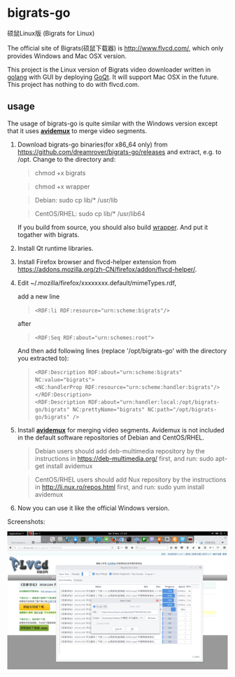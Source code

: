 # bigrats-go
硕鼠Linux版 (Bigrats for Linux)

The official site of Bigrats(硕鼠下载器) is http://www.flvcd.com/, which only provides Windows and Mac OSX version.

This project is the Linux version of Bigrats video downloader written in [golang](https://golang.org/) with GUI by deploying [GoQt](https://github.com/visualfc/goqt). It will support Mac OSX in the future. This project has nothing to do with flvcd.com.

## usage
The usage of bigrats-go is quite similar with the Windows version except that it uses [**avidemux**](http://fixounet.free.fr/avidemux/) to merge video segments.

1. Download bigrats-go binaries(for x86_64 only) from https://github.com/dreamrover/bigrats-go/releases and extract, e.g. to /opt. Change to the directory and:

    >chmod +x bigrats
    
    >chmod +x wrapper

    >Debian: sudo cp lib/* /usr/lib
    
    >CentOS/RHEL: sudo cp lib/* /usr/lib64

    If you build from source, you should also build [wrapper](https://github.com/dreamrover/wrapper). And put it togather with bigrats.
2. Install Qt runtime libraries.
3. Install Firefox browser and flvcd-helper extension from https://addons.mozilla.org/zh-CN/firefox/addon/flvcd-helper/.
4. Edit ~/.mozilla/firefox/xxxxxxxx.default/mimeTypes.rdf, 

    add a new line     
    >`<RDF:li RDF:resource="urn:scheme:bigrats"/>` 
    
    after  
    >`<RDF:Seq RDF:about="urn:schemes:root">`
    
    
    And then add following lines (replace '/opt/bigrats-go' with the directory you extracted to):
    
     >`<RDF:Description RDF:about="urn:scheme:bigrats" NC:value="bigrats">`<br>
     >`<NC:handlerProp RDF:resource="urn:scheme:handler:bigrats"/>`<br>
     >`</RDF:Description>`<br>
     >`<RDF:Description RDF:about="urn:handler:local:/opt/bigrats-go/bigrats" NC:prettyName="bigrats" NC:path="/opt/bigrats-go/bigrats" />`    
    
5. Install [**avidemux**](http://fixounet.free.fr/avidemux/) for merging video segments. Avidemux is not included in the default software repositories of Debian and CentOS/RHEL.

    >Debian users should add deb-multimedia repository by the instructions in https://deb-multimedia.org/ first, 
    and run: sudo apt-get install avidemux
    
    >CentOS/RHEL users should add Nux repository by the instructions in http://li.nux.ro/repos.html first, 
    and run: sudo yum install avidemux
    
6. Now you can use it like the official Windows version.
    
Screenshots:

![image](https://github.com/dreamrover/screenshots/blob/master/bigrats-go.png)

